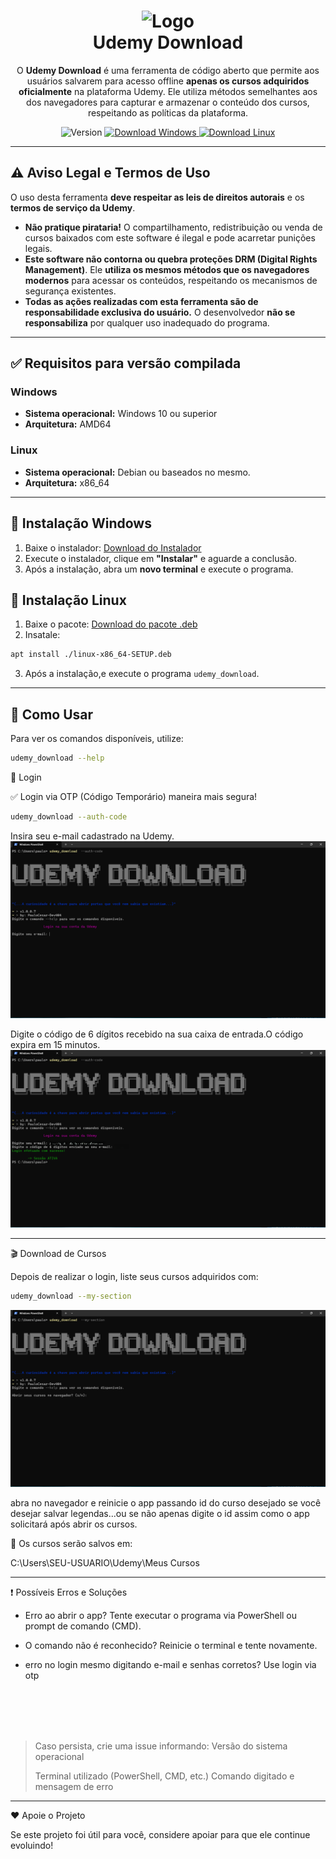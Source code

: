 <div align="center">
  <h1>
    <img src="assets/favicon.ico" alt="Logo" width="280"><br>
    Udemy Download
  </h1>
  <p align="center">

  O **Udemy Download** é uma ferramenta de código aberto que permite aos usuários salvarem para acesso offline **apenas os cursos adquiridos oficialmente** na plataforma Udemy. Ele utiliza métodos semelhantes aos dos navegadores para capturar e armazenar o conteúdo dos cursos, respeitando as políticas da plataforma.</p>

  <p align="center">
    <img src="https://img.shields.io/badge/Version-1.0.0.7-orange?style=flat-square" alt="Version">
    <a href="https://github.com/PauloCesar-dev404/Udemy-Download/raw/refs/heads/main/versions/win-amd64-SETUP.exe" target="_blank">
      <img src="https://img.shields.io/badge/Download-Windows-blue?style=flat-square" alt="Download Windows">
    </a>
  <a href="https://github.com/PauloCesar-dev404/Udemy-Download/raw/refs/heads/main/versions/linux-x86_64-SETUP.deb" target="_blank">
      <img src="https://img.shields.io/badge/Download-Linux-blue?style=flat-square" alt="Download Linux">
    </a>
  </p>
</div>



---

## ⚠️ Aviso Legal e Termos de Uso  

O uso desta ferramenta **deve respeitar as leis de direitos autorais** e os **termos de serviço da Udemy**.  

- **Não pratique pirataria!** O compartilhamento, redistribuição ou venda de cursos baixados com este software é ilegal e pode acarretar punições legais.  
- **Este software não contorna ou quebra proteções DRM (Digital Rights Management)**. Ele **utiliza os mesmos métodos que os navegadores modernos** para acessar os conteúdos, respeitando os mecanismos de segurança existentes.  
- **Todas as ações realizadas com esta ferramenta são de responsabilidade exclusiva do usuário.** O desenvolvedor **não se responsabiliza** por qualquer uso inadequado do programa.  

---

## ✅ Requisitos para versão compilada 

### Windows 

- **Sistema operacional:** Windows 10 ou superior  
- **Arquitetura:** AMD64  
### Linux
- **Sistema operacional:** Debian ou baseados no mesmo.  
- **Arquitetura:** x86_64
---

## 🔧 Instalação Windows

1. Baixe o instalador: [Download do Instalador](https://github.com/PauloCesar-dev404/Udemy-Download/raw/refs/heads/main/versions/win-amd64-SETUP.exe)  
2. Execute o instalador, clique em **"Instalar"** e aguarde a conclusão.  
3. Após a instalação, abra um **novo terminal** e execute o programa.  

## 🔧 Instalação Linux

1. Baixe o pacote: [Download do pacote .deb](https://github.com/PauloCesar-dev404/Udemy-Download/raw/refs/heads/main/versions/linux-x86_64-SETUP.deb)  
2. Insatale:
```bash
apt install ./linux-x86_64-SETUP.deb
```
3. Após a instalação,e execute o programa `udemy_download`.  


---

## 🚀 Como Usar  

Para ver os comandos disponíveis, utilize:  
```bash
udemy_download --help
```

🔑 Login

✅ Login via OTP (Código Temporário) maneira mais segura!
```bash
udemy_download --auth-code
```

Insira seu e-mail cadastrado na Udemy.
![receber o código otp](<assets/Captura de tela 2025-02-04 194402.png>)

Digite o código de 6 dígitos recebido na sua caixa de entrada.O código expira em 15 minutos.
![inserir o código](<assets/Captura de tela 2025-02-04 194500.png>)

---

🎬 Download de Cursos

Depois de realizar o login, liste seus cursos adquiridos com:
```bash
udemy_download --my-section
```
![my courses](<assets/Captura de tela 2025-02-04 194546.png>)


abra no navegador e reinicie o app passando id do curso desejado se você desejar salvar legendas...ou se não apenas digite o id assim como o app solicitará após abrir os cursos.


📌 Os cursos serão salvos em:

C:\Users\SEU-USUARIO\Udemy\Meus Cursos


---

❗ Possíveis Erros e Soluções

- Erro ao abrir o app? Tente executar o programa via PowerShell ou prompt de comando (CMD).

- O comando não é reconhecido? Reinicie o terminal e tente novamente.

- erro no login mesmo digitando e-mail e senhas corretos? Use login via otp


<br>
<br><br><br>

>Caso persista, crie uma issue informando:
> Versão do sistema operacional
> 
>Terminal utilizado (PowerShell, CMD, etc.)
>Comando digitado e mensagem de erro



---

❤️ Apoie o Projeto

Se este projeto foi útil para você, considere apoiar para que ele continue evoluindo!



